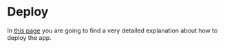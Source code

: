 # Deploy

In [this page](https://nextjs.org/docs/deployment) you are going to find a very detailed explanation about how to deploy the app.
